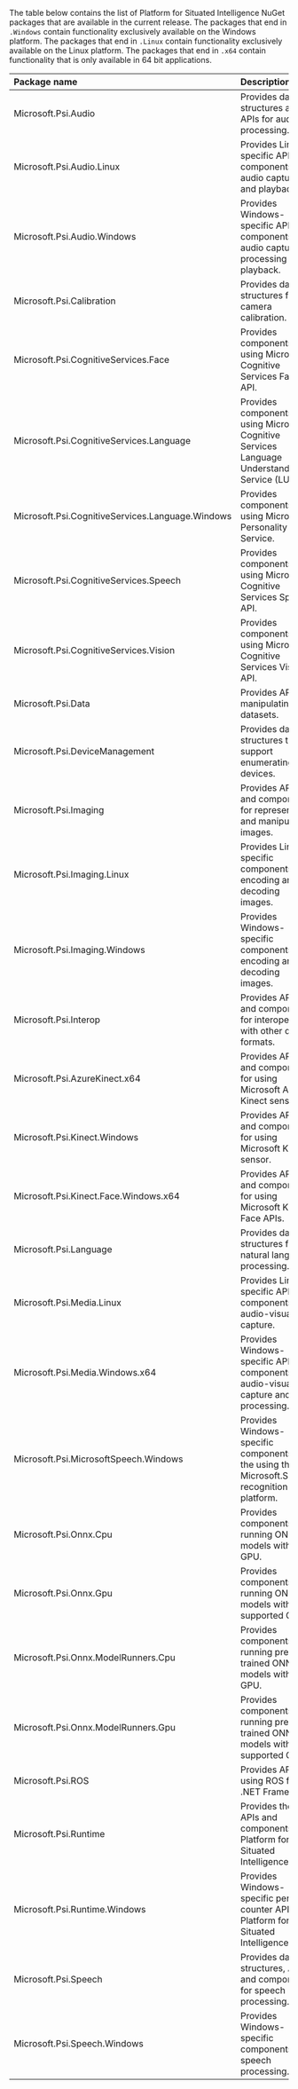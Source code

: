 The table below contains the list of Platform for Situated Intelligence NuGet packages that are available in the current release. The packages that end in `.Windows` contain functionality exclusively available on the Windows platform. The packages that end in `.Linux` contain functionality exclusively available on the Linux platform. The packages that end in `.x64` contain functionality that is only available in 64 bit applications.

| Package name | Description | Linux | Windows | Platform |
| :---- | :----------------- | :----: |:------: |:---------: |
| Microsoft.Psi.Audio      | Provides data structures and APIs for audio processing. | Yes | Yes | AnyCPU |
| Microsoft.Psi.Audio.Linux      | Provides Linux-specific APIs and components for audio capture and playback. | Yes | - | AnyCPU |
| Microsoft.Psi.Audio.Windows      | Provides Windows-specific APIs and components for audio capture, processing and playback. | - | Yes | AnyCPU |
| Microsoft.Psi.Calibration      | Provides data structures for camera calibration. | Yes | Yes | AnyCPU |
| Microsoft.Psi.CognitiveServices.Face      | Provides components for using Microsoft's Cognitive Services Face API. | Yes | Yes | AnyCPU |
| Microsoft.Psi.CognitiveServices.Language      | Provides components for using Microsoft's Cognitive Services Language Understanding Service (LUIS). | Yes | Yes | AnyCPU |
| Microsoft.Psi.CognitiveServices.Language.Windows | Provides components for using Microsoft's Personality Chat Service. | - | Yes | AnyCPU |
| Microsoft.Psi.CognitiveServices.Speech      | Provides components for using Microsoft's Cognitive Services Speech API. | Yes | Yes | AnyCPU |
| Microsoft.Psi.CognitiveServices.Vision      | Provides components for using Microsoft's Cognitive Services Vision API. | Yes | Yes | AnyCPU |
| Microsoft.Psi.Data    | Provides APIs for manipulating datasets. | Yes | Yes | AnyCPU |
| Microsoft.Psi.DeviceManagement    | Provides data structures that support enumerating devices. | Yes | Yes | AnyCPU |
| Microsoft.Psi.Imaging      | Provides APIs and components for representing and manipulating images. | Yes | Yes | AnyCPU |
| Microsoft.Psi.Imaging.Linux      | Provides Linux-specific components for encoding and decoding images. | Yes | - | AnyCPU |
| Microsoft.Psi.Imaging.Windows      | Provides Windows-specific components for encoding and decoding images. | - | Yes | AnyCPU |
| Microsoft.Psi.Interop    | Provides APIs and components for interoperation with other data formats. | Yes | Yes | AnyCPU |
| Microsoft.Psi.AzureKinect.x64 | Provides APIs and components for using Microsoft Azure Kinect sensor. | Yes | Yes | x64 |
| Microsoft.Psi.Kinect.Windows | Provides APIs and components for using Microsoft Kinect sensor. | - | Yes | AnyCPU |
| Microsoft.Psi.Kinect.Face.Windows.x64 | Provides APIs and components for using Microsoft Kinect Face APIs. | - | Yes | x64 |
| Microsoft.Psi.Language    | Provides data structures for natural language processing. | Yes | Yes | AnyCPU |
| Microsoft.Psi.Media.Linux    | Provides Linux-specific APIs and components for audio-visual capture. | Yes | - | AnyCPU |
| Microsoft.Psi.Media.Windows.x64    | Provides Windows-specific APIs and components for audio-visual capture and processing. | - | Yes | x64 |
| Microsoft.Psi.MicrosoftSpeech.Windows    | Provides Windows-specific components for the using the Microsoft.Speech recognition platform. | - | Yes | AnyCPU |
| Microsoft.Psi.Onnx.Cpu   | Provides components for running ONNX models without a GPU. | Yes | Yes | AnyCPU |
| Microsoft.Psi.Onnx.Gpu   | Provides components for running ONNX models with a supported GPU. | Yes | Yes | AnyCPU |
| Microsoft.Psi.Onnx.ModelRunners.Cpu   | Provides components for running pre-trained ONNX models without a GPU. | Yes | Yes | AnyCPU |
| Microsoft.Psi.Onnx.ModelRunners.Gpu   | Provides components for running pre-trained ONNX models with a supported GPU. | Yes | Yes | AnyCPU |
| Microsoft.Psi.ROS   | Provides APIs for using ROS from .NET Framework | Yes | Yes | AnyCPU |
| Microsoft.Psi.Runtime    | Provides the core APIs and components for Platform for Situated Intelligence. | Yes | Yes | AnyCPU |
| Microsoft.Psi.Runtime.Windows    | Provides Windows-specific perf counter APIs for Platform for Situated Intelligence. | - | Yes | AnyCPU |
| Microsoft.Psi.Speech    | Provides data structures, APIs and components for speech processing. | Yes | Yes | AnyCPU |
| Microsoft.Psi.Speech.Windows    | Provides Windows-specific components for speech processing. | - | Yes | AnyCPU |
